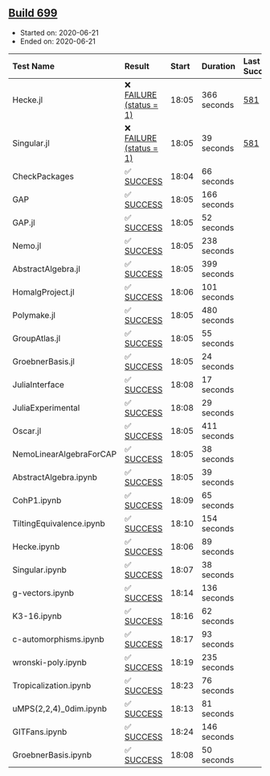 ## [Build 699](https://oscarci.mathematik.uni-kl.de/job/oscar-julia-1.4/699/)

* Started on: 2020-06-21
* Ended on: 2020-06-21

| Test Name    | Result | Start | Duration | Last Success | First Failure |
|:-------------|:-------|:------|:---------|:-------------|:--------------|
| Hecke.jl | ❌ [FAILURE (status = 1)](https://oscarci.mathematik.uni-kl.de/job/oscar-julia-1.4/699/artifact/logs/build-699/Hecke.jl.log) | 18:05 | 366 seconds | [581](https://oscarci.mathematik.uni-kl.de/job/oscar-julia-1.4/581/) | [582](https://oscarci.mathematik.uni-kl.de/job/oscar-julia-1.4/582/) |
| Singular.jl | ❌ [FAILURE (status = 1)](https://oscarci.mathematik.uni-kl.de/job/oscar-julia-1.4/699/artifact/logs/build-699/Singular.jl.log) | 18:05 | 39 seconds | [581](https://oscarci.mathematik.uni-kl.de/job/oscar-julia-1.4/581/) | [582](https://oscarci.mathematik.uni-kl.de/job/oscar-julia-1.4/582/) |
| CheckPackages | ✅ [SUCCESS](https://oscarci.mathematik.uni-kl.de/job/oscar-julia-1.4/699/artifact/logs/build-699/CheckPackages.log) | 18:04 | 66 seconds |  |  |
| GAP | ✅ [SUCCESS](https://oscarci.mathematik.uni-kl.de/job/oscar-julia-1.4/699/artifact/logs/build-699/GAP.log) | 18:05 | 166 seconds |  |  |
| GAP.jl | ✅ [SUCCESS](https://oscarci.mathematik.uni-kl.de/job/oscar-julia-1.4/699/artifact/logs/build-699/GAP.jl.log) | 18:05 | 52 seconds |  |  |
| Nemo.jl | ✅ [SUCCESS](https://oscarci.mathematik.uni-kl.de/job/oscar-julia-1.4/699/artifact/logs/build-699/Nemo.jl.log) | 18:05 | 238 seconds |  |  |
| AbstractAlgebra.jl | ✅ [SUCCESS](https://oscarci.mathematik.uni-kl.de/job/oscar-julia-1.4/699/artifact/logs/build-699/AbstractAlgebra.jl.log) | 18:05 | 399 seconds |  |  |
| HomalgProject.jl | ✅ [SUCCESS](https://oscarci.mathematik.uni-kl.de/job/oscar-julia-1.4/699/artifact/logs/build-699/HomalgProject.jl.log) | 18:06 | 101 seconds |  |  |
| Polymake.jl | ✅ [SUCCESS](https://oscarci.mathematik.uni-kl.de/job/oscar-julia-1.4/699/artifact/logs/build-699/Polymake.jl.log) | 18:05 | 480 seconds |  |  |
| GroupAtlas.jl | ✅ [SUCCESS](https://oscarci.mathematik.uni-kl.de/job/oscar-julia-1.4/699/artifact/logs/build-699/GroupAtlas.jl.log) | 18:05 | 55 seconds |  |  |
| GroebnerBasis.jl | ✅ [SUCCESS](https://oscarci.mathematik.uni-kl.de/job/oscar-julia-1.4/699/artifact/logs/build-699/GroebnerBasis.jl.log) | 18:05 | 24 seconds |  |  |
| JuliaInterface | ✅ [SUCCESS](https://oscarci.mathematik.uni-kl.de/job/oscar-julia-1.4/699/artifact/logs/build-699/JuliaInterface.log) | 18:08 | 17 seconds |  |  |
| JuliaExperimental | ✅ [SUCCESS](https://oscarci.mathematik.uni-kl.de/job/oscar-julia-1.4/699/artifact/logs/build-699/JuliaExperimental.log) | 18:08 | 29 seconds |  |  |
| Oscar.jl | ✅ [SUCCESS](https://oscarci.mathematik.uni-kl.de/job/oscar-julia-1.4/699/artifact/logs/build-699/Oscar.jl.log) | 18:05 | 411 seconds |  |  |
| NemoLinearAlgebraForCAP | ✅ [SUCCESS](https://oscarci.mathematik.uni-kl.de/job/oscar-julia-1.4/699/artifact/logs/build-699/NemoLinearAlgebraForCAP.log) | 18:05 | 38 seconds |  |  |
| AbstractAlgebra.ipynb | ✅ [SUCCESS](https://oscarci.mathematik.uni-kl.de/job/oscar-julia-1.4/699/artifact/logs/build-699/AbstractAlgebra.ipynb.log) | 18:05 | 39 seconds |  |  |
| CohP1.ipynb | ✅ [SUCCESS](https://oscarci.mathematik.uni-kl.de/job/oscar-julia-1.4/699/artifact/logs/build-699/CohP1.ipynb.log) | 18:09 | 65 seconds |  |  |
| TiltingEquivalence.ipynb | ✅ [SUCCESS](https://oscarci.mathematik.uni-kl.de/job/oscar-julia-1.4/699/artifact/logs/build-699/TiltingEquivalence.ipynb.log) | 18:10 | 154 seconds |  |  |
| Hecke.ipynb | ✅ [SUCCESS](https://oscarci.mathematik.uni-kl.de/job/oscar-julia-1.4/699/artifact/logs/build-699/Hecke.ipynb.log) | 18:06 | 89 seconds |  |  |
| Singular.ipynb | ✅ [SUCCESS](https://oscarci.mathematik.uni-kl.de/job/oscar-julia-1.4/699/artifact/logs/build-699/Singular.ipynb.log) | 18:07 | 38 seconds |  |  |
| g-vectors.ipynb | ✅ [SUCCESS](https://oscarci.mathematik.uni-kl.de/job/oscar-julia-1.4/699/artifact/logs/build-699/g-vectors.ipynb.log) | 18:14 | 136 seconds |  |  |
| K3-16.ipynb | ✅ [SUCCESS](https://oscarci.mathematik.uni-kl.de/job/oscar-julia-1.4/699/artifact/logs/build-699/K3-16.ipynb.log) | 18:16 | 62 seconds |  |  |
| c-automorphisms.ipynb | ✅ [SUCCESS](https://oscarci.mathematik.uni-kl.de/job/oscar-julia-1.4/699/artifact/logs/build-699/c-automorphisms.ipynb.log) | 18:17 | 93 seconds |  |  |
| wronski-poly.ipynb | ✅ [SUCCESS](https://oscarci.mathematik.uni-kl.de/job/oscar-julia-1.4/699/artifact/logs/build-699/wronski-poly.ipynb.log) | 18:19 | 235 seconds |  |  |
| Tropicalization.ipynb | ✅ [SUCCESS](https://oscarci.mathematik.uni-kl.de/job/oscar-julia-1.4/699/artifact/logs/build-699/Tropicalization.ipynb.log) | 18:23 | 76 seconds |  |  |
| uMPS(2,2,4)_0dim.ipynb | ✅ [SUCCESS](https://oscarci.mathematik.uni-kl.de/job/oscar-julia-1.4/699/artifact/logs/build-699/uMPS-2-2-4-_0dim.ipynb.log) | 18:13 | 81 seconds |  |  |
| GITFans.ipynb | ✅ [SUCCESS](https://oscarci.mathematik.uni-kl.de/job/oscar-julia-1.4/699/artifact/logs/build-699/GITFans.ipynb.log) | 18:24 | 146 seconds |  |  |
| GroebnerBasis.ipynb | ✅ [SUCCESS](https://oscarci.mathematik.uni-kl.de/job/oscar-julia-1.4/699/artifact/logs/build-699/GroebnerBasis.ipynb.log) | 18:08 | 50 seconds |  |  |
